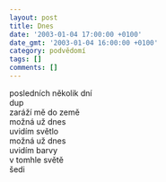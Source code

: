 ```yaml
---
layout: post
title: Dnes
date: '2003-01-04 17:00:00 +0100'
date_gmt: '2003-01-04 16:00:00 +0100'
category: podvědomí
tags: []
comments: []
---
```


<p>posledních několik dní<br>dup<br>zaráží mě do země<br>možná už dnes<br>uvidím světlo<br>možná už dnes<br>uvidím barvy<br>v tomhle světě<br>šedi</p>
